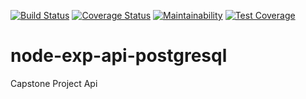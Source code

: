 [![Build Status](https://travis-ci.com/Obinnajude/node_exp_api_postgresql.svg?branch=master)](https://travis-ci.com/Obinnajude/node_exp_api_postgresql)
[![Coverage Status](https://coveralls.io/repos/github/Obinnajude/node_exp_api_postgresql/badge.svg?branch=master)](https://coveralls.io/github/Obinnajude/node_exp_api_postgresql?branch=master)
[![Maintainability](https://api.codeclimate.com/v1/badges/75368104072f7266cdd9/maintainability)](https://codeclimate.com/github/Obinnajude/node_exp_api_postgresql/maintainability)
[![Test Coverage](https://api.codeclimate.com/v1/badges/92e2ebba64b11aacb22db9dc13613e7e58134f07bcb4776f54be8e3992b07863/test_coverage)](https://codeclimate.com/github/Obinnajude/node_exp_api_postgresql/test_coverage)

# node-exp-api-postgresql
Capstone Project Api 
